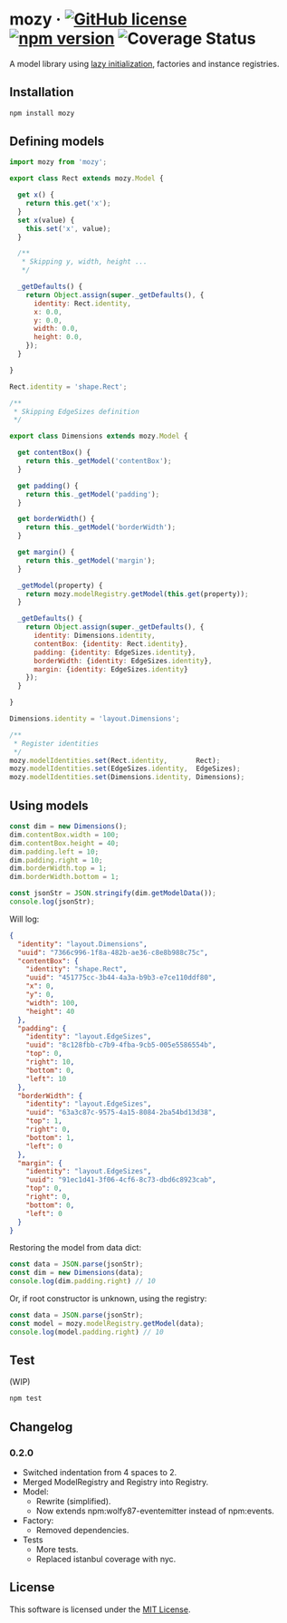 # mozy &middot; [![GitHub license](https://img.shields.io/github/license/insector-ab/mozy.svg)](https://github.com/insector-ab/mozy/blob/master/LICENSE) [![npm version](https://img.shields.io/npm/v/mozy.svg?style=flat)](https://www.npmjs.com/package/mozy) ![Coverage Status](https://img.shields.io/badge/Coverage%20(lines)-69%25-yellow.svg)
A model library using [lazy initialization](https://en.wikipedia.org/wiki/Lazy_initialization), factories and instance registries.


## Installation

```sh
npm install mozy
```


## Defining models

```javascript
import mozy from 'mozy';

export class Rect extends mozy.Model {

  get x() {
    return this.get('x');
  }
  set x(value) {
    this.set('x', value);
  }

  /**
   * Skipping y, width, height ...
   */

  _getDefaults() {
    return Object.assign(super._getDefaults(), {
      identity: Rect.identity,
      x: 0.0,
      y: 0.0,
      width: 0.0,
      height: 0.0,
    });
  }

}

Rect.identity = 'shape.Rect';

/**
 * Skipping EdgeSizes definition
 */

export class Dimensions extends mozy.Model {

  get contentBox() {
    return this._getModel('contentBox');
  }

  get padding() {
    return this._getModel('padding');
  }

  get borderWidth() {
    return this._getModel('borderWidth');
  }

  get margin() {
    return this._getModel('margin');
  }

  _getModel(property) {
    return mozy.modelRegistry.getModel(this.get(property));
  }

  _getDefaults() {
    return Object.assign(super._getDefaults(), {
      identity: Dimensions.identity,
      contentBox: {identity: Rect.identity},
      padding: {identity: EdgeSizes.identity},
      borderWidth: {identity: EdgeSizes.identity},
      margin: {identity: EdgeSizes.identity}
    });
  }

}

Dimensions.identity = 'layout.Dimensions';

/**
 * Register identities
 */
mozy.modelIdentities.set(Rect.identity,       Rect);
mozy.modelIdentities.set(EdgeSizes.identity,  EdgeSizes);
mozy.modelIdentities.set(Dimensions.identity, Dimensions);
```


## Using models

```javascript
const dim = new Dimensions();
dim.contentBox.width = 100;
dim.contentBox.height = 40;
dim.padding.left = 10;
dim.padding.right = 10;
dim.borderWidth.top = 1;
dim.borderWidth.bottom = 1;

const jsonStr = JSON.stringify(dim.getModelData());
console.log(jsonStr);
```

Will log:

```json
{
  "identity": "layout.Dimensions",
  "uuid": "7366c996-1f8a-482b-ae36-c8e8b988c75c",
  "contentBox": {
    "identity": "shape.Rect",
    "uuid": "451775cc-3b44-4a3a-b9b3-e7ce110ddf80",
    "x": 0,
    "y": 0,
    "width": 100,
    "height": 40
  },
  "padding": {
    "identity": "layout.EdgeSizes",
    "uuid": "8c128fbb-c7b9-4fba-9cb5-005e5586554b",
    "top": 0,
    "right": 10,
    "bottom": 0,
    "left": 10
  },
  "borderWidth": {
    "identity": "layout.EdgeSizes",
    "uuid": "63a3c87c-9575-4a15-8084-2ba54bd13d38",
    "top": 1,
    "right": 0,
    "bottom": 1,
    "left": 0
  },
  "margin": {
    "identity": "layout.EdgeSizes",
    "uuid": "91ec1d41-3f06-4cf6-8c73-dbd6c8923cab",
    "top": 0,
    "right": 0,
    "bottom": 0,
    "left": 0
  }
}
```

Restoring the model from data dict:

```javascript
const data = JSON.parse(jsonStr);
const dim = new Dimensions(data);
console.log(dim.padding.right) // 10
```

Or, if root constructor is unknown, using the registry:

```javascript
const data = JSON.parse(jsonStr);
const model = mozy.modelRegistry.getModel(data);
console.log(model.padding.right) // 10
```


## Test

(WIP)

```sh
npm test
```


## Changelog

### 0.2.0
* Switched indentation from 4 spaces to 2.
* Merged ModelRegistry and Registry into Registry.
* Model:
  - Rewrite (simplified).
  - Now extends npm:wolfy87-eventemitter instead of npm:events.
* Factory:
  - Removed dependencies.
* Tests
  - More tests.
  - Replaced istanbul coverage with nyc.


## License

This software is licensed under the [MIT License](https://github.com/insector-ab/mozy/blob/master/LICENSE).
